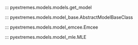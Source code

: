 ::: pyextremes.models.models.get_model

::: pyextremes.models.model_base.AbstractModelBaseClass

::: pyextremes.models.model_emcee.Emcee

::: pyextremes.models.model_mle.MLE
